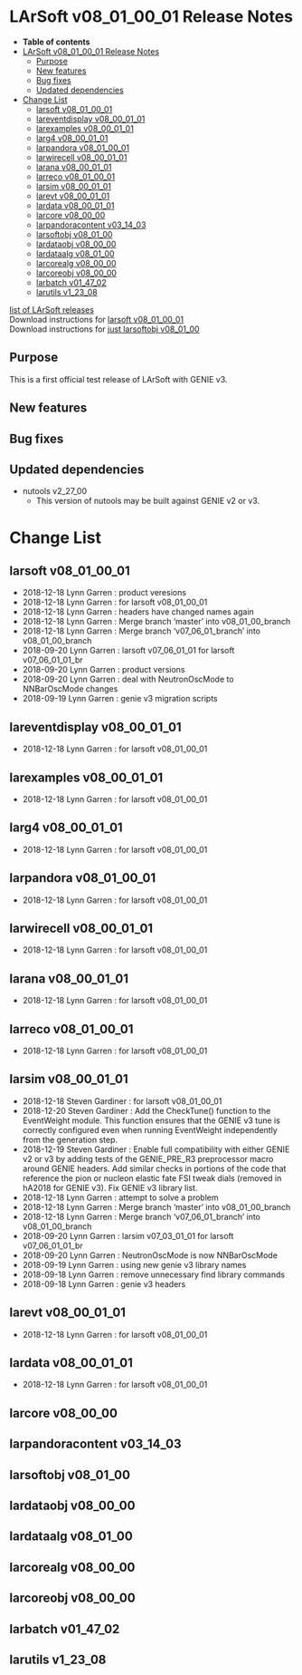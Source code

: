 LArSoft v08\_01\_00\_01 Release Notes
=============================================================================

-   **Table of contents**
-   [LArSoft v08\_01\_00\_01 Release Notes](#LArSoft-v08_01_00_01-Release-Notes)
    -   [Purpose](#Purpose)
    -   [New features](#New-features)
    -   [Bug fixes](#Bug-fixes)
    -   [Updated dependencies](#Updated-dependencies)
-   [Change List](#Change-List)
    -   [larsoft v08\_01\_00\_01](#larsoft-v08_01_00_01)
    -   [lareventdisplay v08\_00\_01\_01](#lareventdisplay-v08_00_01_01)
    -   [larexamples v08\_00\_01\_01](#larexamples-v08_00_01_01)
    -   [larg4 v08\_00\_01\_01](#larg4-v08_00_01_01)
    -   [larpandora v08\_01\_00\_01](#larpandora-v08_01_00_01)
    -   [larwirecell v08\_00\_01\_01](#larwirecell-v08_00_01_01)
    -   [larana v08\_00\_01\_01](#larana-v08_00_01_01)
    -   [larreco v08\_01\_00\_01](#larreco-v08_01_00_01)
    -   [larsim v08\_00\_01\_01](#larsim-v08_00_01_01)
    -   [larevt v08\_00\_01\_01](#larevt-v08_00_01_01)
    -   [lardata v08\_00\_01\_01](#lardata-v08_00_01_01)
    -   [larcore v08\_00\_00](#larcore-v08_00_00)
    -   [larpandoracontent v03\_14\_03](#larpandoracontent-v03_14_03)
    -   [larsoftobj v08\_01\_00](#larsoftobj-v08_01_00)
    -   [lardataobj v08\_00\_00](#lardataobj-v08_00_00)
    -   [lardataalg v08\_01\_00](#lardataalg-v08_01_00)
    -   [larcorealg v08\_00\_00](#larcorealg-v08_00_00)
    -   [larcoreobj v08\_00\_00](#larcoreobj-v08_00_00)
    -   [larbatch v01\_47\_02](#larbatch-v01_47_02)
    -   [larutils v1\_23\_08](#larutils-v1_23_08)

[list of LArSoft releases](LArSoft_release_list)\
Download instructions for [larsoft v08\_01\_00\_01](http://scisoft.fnal.gov/scisoft/bundles/larsoft/v08_01_00_01/larsoft-v08_01_00_01.html)\
Download instructions for [just larsoftobj v08\_01\_00](http://scisoft.fnal.gov/scisoft/bundles/larsoftobj/v08_01_00/larsoftobj-v08_01_00.html)

Purpose
--------------------

This is a first official test release of LArSoft with GENIE v3.

New features
------------------------------

Bug fixes
------------------------

Updated dependencies
----------------------------------------------

-   nutools v2\_27\_00
    -   This version of nutools may be built against GENIE v2 or v3.

Change List
============================

larsoft v08\_01\_00\_01
-------------------------------------------------

-   2018-12-18 Lynn Garren : product veresions
-   2018-12-18 Lynn Garren : for larsoft v08\_01\_00\_01
-   2018-12-18 Lynn Garren : headers have changed names again
-   2018-12-18 Lynn Garren : Merge branch ‘master’ into v08\_01\_00\_branch
-   2018-12-18 Lynn Garren : Merge branch ‘v07\_06\_01\_branch’ into v08\_01\_00\_branch
-   2018-09-20 Lynn Garren : larsoft v07\_06\_01\_01 for larsoft v07\_06\_01\_01\_br
-   2018-09-20 Lynn Garren : product versions
-   2018-09-20 Lynn Garren : deal with NeutronOscMode to NNBarOscMode changes
-   2018-09-19 Lynn Garren : genie v3 migration scripts

lareventdisplay v08\_00\_01\_01
-----------------------------------------------------------------

-   2018-12-18 Lynn Garren : for larsoft v08\_01\_00\_01

larexamples v08\_00\_01\_01
---------------------------------------------------------

-   2018-12-18 Lynn Garren : for larsoft v08\_01\_00\_01

larg4 v08\_00\_01\_01
---------------------------------------------

-   2018-12-18 Lynn Garren : for larsoft v08\_01\_00\_01

larpandora v08\_01\_00\_01
-------------------------------------------------------

-   2018-12-18 Lynn Garren : for larsoft v08\_01\_00\_01

larwirecell v08\_00\_01\_01
---------------------------------------------------------

-   2018-12-18 Lynn Garren : for larsoft v08\_01\_00\_01

larana v08\_00\_01\_01
-----------------------------------------------

-   2018-12-18 Lynn Garren : for larsoft v08\_01\_00\_01

larreco v08\_01\_00\_01
-------------------------------------------------

-   2018-12-18 Lynn Garren : for larsoft v08\_01\_00\_01

larsim v08\_00\_01\_01
-----------------------------------------------

-   2018-12-18 Steven Gardiner : for larsoft v08\_01\_00\_01
-   2018-12-20 Steven Gardiner : Add the CheckTune() function to the EventWeight module. This function ensures that the GENIE v3 tune is correctly configured even when running EventWeight independently from the generation step.
-   2018-12-19 Steven Gardiner : Enable full compatibility with either GENIE v2 or v3 by adding tests of the GENIE\_PRE\_R3 preprocessor macro around GENIE headers. Add similar checks in portions of the code that reference the pion or nucleon elastic fate FSI tweak dials (removed in hA2018 for GENIE v3). Fix GENIE v3 library list.
-   2018-12-18 Lynn Garren : attempt to solve a problem
-   2018-12-18 Lynn Garren : Merge branch ‘master’ into v08\_01\_00\_branch
-   2018-12-18 Lynn Garren : Merge branch ‘v07\_06\_01\_branch’ into v08\_01\_00\_branch
-   2018-09-20 Lynn Garren : larsim v07\_03\_01\_01 for larsoft v07\_06\_01\_01\_br
-   2018-09-20 Lynn Garren : NeutronOscMode is now NNBarOscMode
-   2018-09-19 Lynn Garren : using new genie v3 library names
-   2018-09-18 Lynn Garren : remove unnecessary find library commands
-   2018-09-18 Lynn Garren : genie v3 headers

larevt v08\_00\_01\_01
-----------------------------------------------

-   2018-12-18 Lynn Garren : for larsoft v08\_01\_00\_01

lardata v08\_00\_01\_01
-------------------------------------------------

-   2018-12-18 Lynn Garren : for larsoft v08\_01\_00\_01

larcore v08\_00\_00
------------------------------------------

larpandoracontent v03\_14\_03
--------------------------------------------------------------

larsoftobj v08\_01\_00
------------------------------------------------

lardataobj v08\_00\_00
------------------------------------------------

lardataalg v08\_01\_00
------------------------------------------------

larcorealg v08\_00\_00
------------------------------------------------

larcoreobj v08\_00\_00
------------------------------------------------

larbatch v01\_47\_02
--------------------------------------------

larutils v1\_23\_08
------------------------------------------
